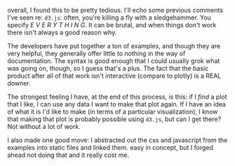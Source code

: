 overall, I found this to be pretty tedious. I'll echo some previous comments I've seen re: `d3.js`: often, you're killing a fly with a sledgehammer. You specify *E V E R Y T H I N G*. It can be brutal, and when things don't work there isn't always a good reason why.

The developers have put together a ton of examples, and though they are very helpful, they generally offer little to nothing in the way of documentation. The syntax is good enough that I could usually grok what was going on, though, so I guess that's a plus. The fact that the basic product after all of that work isn't interactive (compare to plotly) is a REAL downer.

The strongest feeling I have, at the end of this process, is this: if I *find* a plot that I like, I can use any data I want to make that plot again. If I have an idea of what it is I'd like to make (in terms of a particular visualization), I know that making that plot is probably possible using `d3.js`, but can I get there? Not without a lot of work.

I also made one good move: I abstracted out the css and javascript from the examples into static files and linked them. easy in concept, but I forged ahead not doing that and it really cost me.
